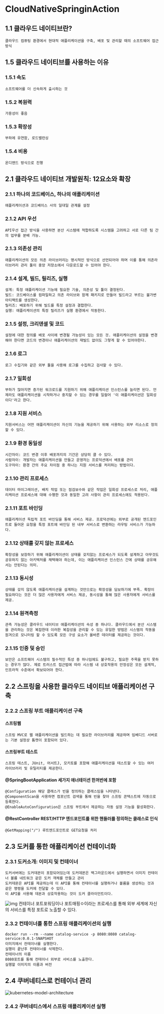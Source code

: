# CloudNativeSpringinAction
## 1.1 클라우드 네이티브란?
    클라우드 컴퓨팅 환경에서 현대적 애플리케이션을 구축, 배포 및 관리할 때의 소프트웨어 접근 방식

## 1.5 클라우드 네이티브를 사용하는 이유
### 1.5.1 속도
    소프트웨어를 더 신속하게 출시하는 것

### 1.5.2 복원력
    가용성이 좋음

### 1.5.3 확장성
    부하에 유연함, 로드밸런싱

### 1.5.4 비용
    온디맨드 방식으로 진행

## 2.1 클라우드 네이티브 개발원칙: 12요소와 확장
### 2.1.1 하나의 코드베이스, 하나의 애플리케이션
    애플리케이션과 코드베이스 사의 일대일 관계를 설정

### 2.1.2 API 우선
    API우선 접근 방식을 사용하면 분산 시스템에 적합하도록 시스템을 고려하고 서로 다른 팀 간의 업무를 분배 가능.

### 2.1.3 의존성 관리 
    애플리케이션의 모든 의존 라이브러리는 명시적인 방식으로 선언되어야 하며 이를 통해 의존라이브러리 관리 툴이 중앙 저장소에서 다운로드할 수 있어야 한다.

### 2.1.4 설계, 빌드, 릴리즈, 실행
    설계: 특정 애플리케이션 기능에 필요한 기술, 의존성 및 툴이 결정된다.
    빌드: 코드베이스를 컴파일하고 의존 라이브와 함께 패키지로 만들어 빌드라고 부르는 불가변 아티팩트를 생성한다.
    릴리즈: 배포하기 위해 빌드를 특정 설정과 결합한다.
    실행: 애플리케이션의 특정 릴리즈가 실행 환경에서 작동한다.

### 2.1.5 설정, 크리덴셜 및 코드
    설정에 대한 정의를 배포 사이에 변경될 가능성이 있는 모든 것. 애플리케이션의 설정을 변경해야 한다면 코드의 변경이나 애플리케이션의 재빌드 없이도 그렇게 할 수 있어야한다.

### 2.1.6 로그
    로그 수집기와 같은 외부 툴을 사용해 로그를 수집하고 검사할 수 있다.
    
### 2.1.7 일회성 
    부하가 많아지면 증가된 워크로드를 지원하기 위해 애플리케이션 인스턴스를 늘리면 된다. 언제라도 애플리케이션을 시작하거나 중지할 수 있는 경우를 일컬어 '이 애플리케이션은 일회성이다'라고 한다.

### 2.1.8 지원 서비스
    지원서비스는 어떤 애플리케이션이 자신의 기능을 제공하기 위해 사용하는 외부 리소스로 정의할 수 있다.

### 2.1.9 환경 동일성
    시간차이: 코드 변경 이후 배포까지의 기간은 상당히 클 수 있다.
    사람차이: 개발자는 애플리케이션을 만들고 운영자는 프로덕션에서 배포를 관리
    도구차이: 환경 간의 주요 차이점 중 하나는 지원 서비스를 처리하는 방법이다.

### 2.1.10 관리 프로세스
    데이터 마이그레이션, 배치 작업 또는 점검보수와 같은 작업은 일회성 프로세스로 처리, 애플리케이션 프로세스에 대해 수행한 것과 동일한 고려 사항이 관리 프로세스에도 적용된다. 

### 2.1.11 포트 바인딩
    애플리케이션 독립적 포트 바인딩을 통해 서비스 제공. 프로덕션에는 외부로 공개된 엔드포인트로 들어온 요청을 특정 포트에 바인딩 된 내부 서비스로 변환하는 라우팅 서비스가 가능하다.

### 2.1.12 상태를 갖지 않는 프로세스
    확장성을 보장하기 위해 애플리케이션이 상태를 갖지않는 프로세스가 되도록 설계하고 아무것도 공유하지 않는 아키텍처를 채택해야 하는데, 이는 애플리케이션 인스턴스 간에 상태를 공유해서는 안된다는 의미. 

### 2.1.13 동시성
    상태를 갖지 않도록 애플리케이션을 설계하는 것만으로는 확장성을 담보하기에 부족. 확장이 필요하다는 것은 더 많은 사용자에게 서비스 제공, 동시성을 통해 많은 사용자에게 서비스를 제공.

### 2.1.14 원격측정
    관측 가능성은 클라우드 네이티브 애플리케이션의 속성 중 하나다. 클라우드에서 분산 시스템을 관리하는 것은 복잡한데 이러한 복잡성을 관리할 수 있는 유일한 방법은 시스템의 작동을 원겨으로 모니터링 할 수 있도록 모든 구성 요소가 올바른 데이터를 제공하는 것이다.

### 2.1.15 인증 및 승인
    보안은 소프트웨어 시스템의 필수적인 특성 중 하나임에도 불구하고, 필요한 주목을 받지 못하는 경우가 많다. 제로 트러스트 접근법에 따라 시스템 내 상호작용의 안정성은 모든 설계적, 인프라적 수준에서 확보되어야 한다. 

## 2.2 스프링을 사용한 클라우드 네이티브 애플리케이션 구축
### 2.2.2 스프링 부트 애플리케이션 구축
#### 스프링웹
    스프링 MVC로 웹 애플리케이션을 빌드하는 데 필요한 라이브러리를 제공하며 임베디드 서버로는 기본 설정상 톰캣이 포함되어 있다.
#### 스프링부트 테스트 
    스프링 테스트, JUnit, 어서트J, 모키토를 포함해 애플리케이션을 테스트할 수 있는 여러 라이브러리 및 유틸리티를 제공한다. 

#### @SpringBootApplication 세가지 애너테이션 한꺼번에 포함
    @Configuration 해당 클래스가 빈을 정의하는 클래스임을 나타낸다.
    @ComponentScan을 사용하면 컴포넌트 검색을 통해 빈을 찾아 스프링 콘텍스트에 자동으로 등록한다.
    @EnableAutoConfiguration은 스프링 부트에서 제공하는 자동 설정 기능을 활성화한다. 

#### @RestController REST/HTTP 엔드포인트를 위한 핸들러를 정의하는 클래스로 인식
    @GetMapping("/") 루트엔드포인트로 GET요청을 처리

## 2.3 도커를 통한 애플리케이션 컨테이너화
### 2.3.1 도커소개: 이미지 및 컨테이너
    도커서버에는 도커데몬이 포함되어있는데 도커데몬은 백그라운드에서 실행하면서 이미지 컨테이너 볼륨 네트워크 같은 도커 객체를 만들고 관리
    도커데몬은 API를 제공하는데 이 API를 통해 컨테이너를 실행하거나 볼륨을 생성하는 것과 같은 명령을 도커에 전달할 수 있다.
    이 API를 사용해 데몬과 상호작용하는 것이 도커 클라이언트이다.
![img](https://github.com/user-attachments/assets/29213102-2b3a-4317-bde6-b782595cfdac)
    컨테이너 포트포워딩이나 포트매핑ㅇ이라는 프로세스를 통해 외부 세계에 자신의 서비스를 특정 포트로 노출할 수 있다.

### 2.3.2 컨테이너를 통한 스프링 애플리케이션의 실행
    docker run --rm --name catalog-service -p 8080:8080 catalog-service:0.0.1-SNAPSHOT
    이미지에서 컨테이너를 실행한다.
    실행이 끝난후 컨테이너를 삭제한다.
    컨테이너의 이름
    8080포트를 통해 컨테이너 외부로 서비스를 노출한다.
    실행할 이미지의 이름과 버전

## 2.4 쿠버네티스로 컨테이너 관리
![kubernetes-model-architecture](https://github.com/user-attachments/assets/8160bd1c-debd-4a15-83b9-b9473f96b423)

### 2.4.2 쿠버네티스에서 스프링 애플리케이션 실행 


